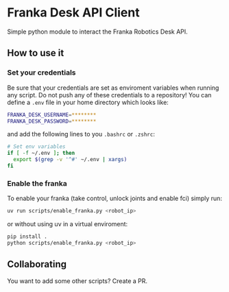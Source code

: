 # Franka Desk API Client

Simple python module to interact the Franka Robotics Desk API.

## How to use it

### Set your credentials

Be sure that your credentials are set as enviroment variables when running any script.
Do not push any of these credentials to a repository!
You can define a `.env` file in your home directory which looks like:
```bash
FRANKA_DESK_USERNAME=********
FRANKA_DESK_PASSWORD=********
```
and add the following lines to you `.bashrc` or `.zshrc`:
```bash
# Set env variables
if [ -f ~/.env ]; then
  export $(grep -v '^#' ~/.env | xargs)
fi
```
### Enable the franka

To enable your franka (take control, unlock joints and enable fci) simply run:
```bash
uv run scripts/enable_franka.py <robot_ip>
```
or without using uv in a virtual enviroment:
```bash
pip install .
python scripts/enable_franka.py <robot_ip>
```

## Collaborating

You want to add some other scripts? Create a PR.

